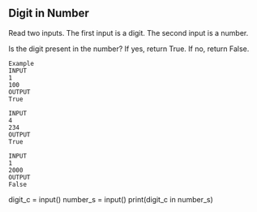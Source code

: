 ##  Digit in Number
Read two inputs. 
The first input is a digit. 
The second input is a number. 

Is the digit present in the number? If yes, return True.
If no, return False.

```
Example 
INPUT
1
100
OUTPUT
True

INPUT
4
234
OUTPUT
True

INPUT
1
2000
OUTPUT
False
```

digit_c = input()
number_s = input() 
print(digit_c in number_s) 


